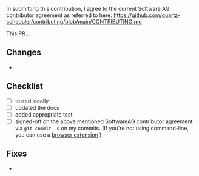 In submitting this contribution, I agree to the current Software AG contributor agreement as referred to here: 
https://github.com/quartz-scheduler/contributing/blob/main/CONTRIBUTING.md

This PR...

## Changes
- 

## Checklist
- [ ] tested locally
- [ ] updated the docs
- [ ] added appropriate test
- [ ] signed-off on the above mentioned SoftwareAG contributor agreement via `git commit -s` on my commits. 
  (If you're not using command-line, you can use a [browser extension](https://github.com/scottrigby/dco-gh-ui) )

## Fixes
- 
